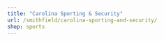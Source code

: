 ```yaml
---
title: "Carolina Sporting & Security"
url: /smithfield/carolina-sporting-and-security/
shop: sports
---
```

